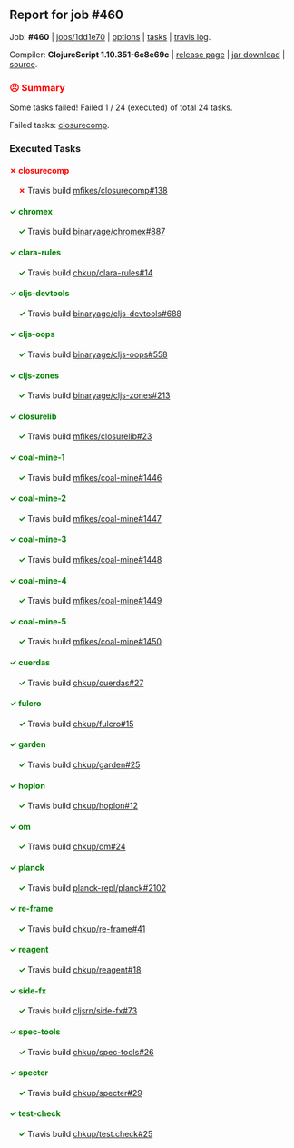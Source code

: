 ## Report for job #460

Job: **#460** | [jobs/1dd1e70](https://github.com/cljs-oss/canary/commit/1dd1e70361d51c6308b736d9c5828ada50acaf58) | [options](options.edn) | [tasks](tasks.edn) | [travis log](https://travis-ci.org/cljs-oss/canary/builds/399437059).

Compiler: **ClojureScript 1.10.351-6c8e69c** | [release page](https://github.com/cljs-oss/canary/releases/tag/r1.10.351-6c8e69c) | [jar download](https://github.com/cljs-oss/canary/releases/download/r1.10.351-6c8e69c/clojurescript-1.10.351-6c8e69c.jar) | [source](https://github.com/clojure/clojurescript/commit/6c8e69cda2425840bacf8f82e2c6e102c8de9fdd).

### <b style='color:red'>☹ Summary</b>

Some tasks failed! Failed 1 / 24 (executed) of total 24 tasks.

Failed tasks: [closurecomp](#-closurecomp).

### Executed Tasks

#### <b style='color:red'>&#x2717; closurecomp</b>
&nbsp;&nbsp;&nbsp;&nbsp;<b style='color:red'>&#x2717;</b> Travis build [mfikes/closurecomp#138](https://travis-ci.org/mfikes/closurecomp/builds/399437815)<br>

#### <b style='color:green'>&#x2713; chromex</b>
&nbsp;&nbsp;&nbsp;&nbsp;<b style='color:green'>&#x2713;</b> Travis build [binaryage/chromex#887](https://travis-ci.org/binaryage/chromex/builds/399437803)<br>

#### <b style='color:green'>&#x2713; clara-rules</b>
&nbsp;&nbsp;&nbsp;&nbsp;<b style='color:green'>&#x2713;</b> Travis build [chkup/clara-rules#14](https://travis-ci.org/chkup/clara-rules/builds/399437805)<br>

#### <b style='color:green'>&#x2713; cljs-devtools</b>
&nbsp;&nbsp;&nbsp;&nbsp;<b style='color:green'>&#x2713;</b> Travis build [binaryage/cljs-devtools#688](https://travis-ci.org/binaryage/cljs-devtools/builds/399437807)<br>

#### <b style='color:green'>&#x2713; cljs-oops</b>
&nbsp;&nbsp;&nbsp;&nbsp;<b style='color:green'>&#x2713;</b> Travis build [binaryage/cljs-oops#558](https://travis-ci.org/binaryage/cljs-oops/builds/399437809)<br>

#### <b style='color:green'>&#x2713; cljs-zones</b>
&nbsp;&nbsp;&nbsp;&nbsp;<b style='color:green'>&#x2713;</b> Travis build [binaryage/cljs-zones#213](https://travis-ci.org/binaryage/cljs-zones/builds/399437813)<br>

#### <b style='color:green'>&#x2713; closurelib</b>
&nbsp;&nbsp;&nbsp;&nbsp;<b style='color:green'>&#x2713;</b> Travis build [mfikes/closurelib#23](https://travis-ci.org/mfikes/closurelib/builds/399437817)<br>

#### <b style='color:green'>&#x2713; coal-mine-1</b>
&nbsp;&nbsp;&nbsp;&nbsp;<b style='color:green'>&#x2713;</b> Travis build [mfikes/coal-mine#1446](https://travis-ci.org/mfikes/coal-mine/builds/399437821)<br>

#### <b style='color:green'>&#x2713; coal-mine-2</b>
&nbsp;&nbsp;&nbsp;&nbsp;<b style='color:green'>&#x2713;</b> Travis build [mfikes/coal-mine#1447](https://travis-ci.org/mfikes/coal-mine/builds/399437823)<br>

#### <b style='color:green'>&#x2713; coal-mine-3</b>
&nbsp;&nbsp;&nbsp;&nbsp;<b style='color:green'>&#x2713;</b> Travis build [mfikes/coal-mine#1448](https://travis-ci.org/mfikes/coal-mine/builds/399437827)<br>

#### <b style='color:green'>&#x2713; coal-mine-4</b>
&nbsp;&nbsp;&nbsp;&nbsp;<b style='color:green'>&#x2713;</b> Travis build [mfikes/coal-mine#1449](https://travis-ci.org/mfikes/coal-mine/builds/399437829)<br>

#### <b style='color:green'>&#x2713; coal-mine-5</b>
&nbsp;&nbsp;&nbsp;&nbsp;<b style='color:green'>&#x2713;</b> Travis build [mfikes/coal-mine#1450](https://travis-ci.org/mfikes/coal-mine/builds/399437840)<br>

#### <b style='color:green'>&#x2713; cuerdas</b>
&nbsp;&nbsp;&nbsp;&nbsp;<b style='color:green'>&#x2713;</b> Travis build [chkup/cuerdas#27](https://travis-ci.org/chkup/cuerdas/builds/399437842)<br>

#### <b style='color:green'>&#x2713; fulcro</b>
&nbsp;&nbsp;&nbsp;&nbsp;<b style='color:green'>&#x2713;</b> Travis build [chkup/fulcro#15](https://travis-ci.org/chkup/fulcro/builds/399437850)<br>

#### <b style='color:green'>&#x2713; garden</b>
&nbsp;&nbsp;&nbsp;&nbsp;<b style='color:green'>&#x2713;</b> Travis build [chkup/garden#25](https://travis-ci.org/chkup/garden/builds/399437902)<br>

#### <b style='color:green'>&#x2713; hoplon</b>
&nbsp;&nbsp;&nbsp;&nbsp;<b style='color:green'>&#x2713;</b> Travis build [chkup/hoplon#12](https://travis-ci.org/chkup/hoplon/builds/399437868)<br>

#### <b style='color:green'>&#x2713; om</b>
&nbsp;&nbsp;&nbsp;&nbsp;<b style='color:green'>&#x2713;</b> Travis build [chkup/om#24](https://travis-ci.org/chkup/om/builds/399437874)<br>

#### <b style='color:green'>&#x2713; planck</b>
&nbsp;&nbsp;&nbsp;&nbsp;<b style='color:green'>&#x2713;</b> Travis build [planck-repl/planck#2102](https://travis-ci.org/planck-repl/planck/builds/399437932)<br>

#### <b style='color:green'>&#x2713; re-frame</b>
&nbsp;&nbsp;&nbsp;&nbsp;<b style='color:green'>&#x2713;</b> Travis build [chkup/re-frame#41](https://travis-ci.org/chkup/re-frame/builds/399437900)<br>

#### <b style='color:green'>&#x2713; reagent</b>
&nbsp;&nbsp;&nbsp;&nbsp;<b style='color:green'>&#x2713;</b> Travis build [chkup/reagent#18](https://travis-ci.org/chkup/reagent/builds/399437857)<br>

#### <b style='color:green'>&#x2713; side-fx</b>
&nbsp;&nbsp;&nbsp;&nbsp;<b style='color:green'>&#x2713;</b> Travis build [cljsrn/side-fx#73](https://travis-ci.org/cljsrn/side-fx/builds/399437872)<br>

#### <b style='color:green'>&#x2713; spec-tools</b>
&nbsp;&nbsp;&nbsp;&nbsp;<b style='color:green'>&#x2713;</b> Travis build [chkup/spec-tools#26](https://travis-ci.org/chkup/spec-tools/builds/399437923)<br>

#### <b style='color:green'>&#x2713; specter</b>
&nbsp;&nbsp;&nbsp;&nbsp;<b style='color:green'>&#x2713;</b> Travis build [chkup/specter#29](https://travis-ci.org/chkup/specter/builds/399437866)<br>

#### <b style='color:green'>&#x2713; test-check</b>
&nbsp;&nbsp;&nbsp;&nbsp;<b style='color:green'>&#x2713;</b> Travis build [chkup/test.check#25](https://travis-ci.org/chkup/test.check/builds/399437911)<br>